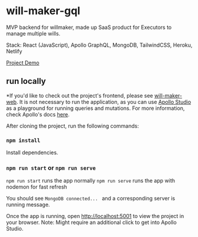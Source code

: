 # will-maker-gql

MVP backend for willmaker, made up SaaS product for Executors to manage multiple wills.

Stack:  React (JavaScript), Apollo GraphQL, MongoDB, TailwindCSS, Heroku, Netlify

[Project Demo](https://willmaker.netlify.app/)

## run locally

*If you'd like to check out the project's frontend, please see [will-maker-web](https://github.com/radiylon/will-maker-web).  It is not necessary to run the application, as you can use [Apollo Studio](https://www.apollographql.com/docs/studio/) as a playground for running queries and mutations.  For more information, check Apollo's docs [here](https://www.apollographql.com/docs/studio/).

After cloning the project, run the following commands:

### `npm install`

Install dependencies.

### `npm run start` or `npm run serve`

`npm run start` runs the app normally
`npm run serve` runs the app with nodemon for fast refresh

You should see `MongoDB connected... ` and a corresponding server is running message.

Once the app is running, open [http://localhost:5001](http://localhost:5001) to view the project in your browser.  Note: Might require an additional click to get into Apollo Studio.
